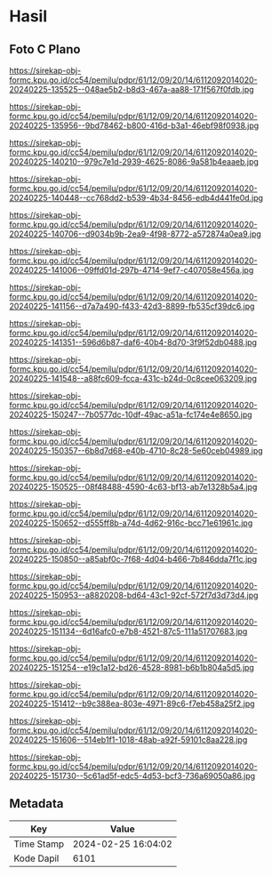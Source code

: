 # Hasil

## Foto C Plano

https://sirekap-obj-formc.kpu.go.id/cc54/pemilu/pdpr/61/12/09/20/14/6112092014020-20240225-135525--048ae5b2-b8d3-467a-aa88-171f567f0fdb.jpg

https://sirekap-obj-formc.kpu.go.id/cc54/pemilu/pdpr/61/12/09/20/14/6112092014020-20240225-135956--9bd78462-b800-416d-b3a1-46ebf98f0938.jpg

https://sirekap-obj-formc.kpu.go.id/cc54/pemilu/pdpr/61/12/09/20/14/6112092014020-20240225-140210--979c7e1d-2939-4625-8086-9a581b4eaaeb.jpg

https://sirekap-obj-formc.kpu.go.id/cc54/pemilu/pdpr/61/12/09/20/14/6112092014020-20240225-140448--cc768dd2-b539-4b34-8456-edb4d441fe0d.jpg

https://sirekap-obj-formc.kpu.go.id/cc54/pemilu/pdpr/61/12/09/20/14/6112092014020-20240225-140706--d9034b9b-2ea9-4f98-8772-a572874a0ea9.jpg

https://sirekap-obj-formc.kpu.go.id/cc54/pemilu/pdpr/61/12/09/20/14/6112092014020-20240225-141006--09ffd01d-297b-4714-9ef7-c407058e456a.jpg

https://sirekap-obj-formc.kpu.go.id/cc54/pemilu/pdpr/61/12/09/20/14/6112092014020-20240225-141156--d7a7a490-f433-42d3-8899-fb535cf39dc6.jpg

https://sirekap-obj-formc.kpu.go.id/cc54/pemilu/pdpr/61/12/09/20/14/6112092014020-20240225-141351--596d6b87-daf6-40b4-8d70-3f9f52db0488.jpg

https://sirekap-obj-formc.kpu.go.id/cc54/pemilu/pdpr/61/12/09/20/14/6112092014020-20240225-141548--a88fc609-fcca-431c-b24d-0c8cee063209.jpg

https://sirekap-obj-formc.kpu.go.id/cc54/pemilu/pdpr/61/12/09/20/14/6112092014020-20240225-150247--7b0577dc-10df-49ac-a51a-fc174e4e8650.jpg

https://sirekap-obj-formc.kpu.go.id/cc54/pemilu/pdpr/61/12/09/20/14/6112092014020-20240225-150357--6b8d7d68-e40b-4710-8c28-5e60ceb04989.jpg

https://sirekap-obj-formc.kpu.go.id/cc54/pemilu/pdpr/61/12/09/20/14/6112092014020-20240225-150525--08f48488-4590-4c63-bf13-ab7e1328b5a4.jpg

https://sirekap-obj-formc.kpu.go.id/cc54/pemilu/pdpr/61/12/09/20/14/6112092014020-20240225-150652--d555ff8b-a74d-4d62-916c-bcc71e61961c.jpg

https://sirekap-obj-formc.kpu.go.id/cc54/pemilu/pdpr/61/12/09/20/14/6112092014020-20240225-150850--a85abf0c-7f68-4d04-b466-7b846dda7f1c.jpg

https://sirekap-obj-formc.kpu.go.id/cc54/pemilu/pdpr/61/12/09/20/14/6112092014020-20240225-150953--a8820208-bd64-43c1-92cf-572f7d3d73d4.jpg

https://sirekap-obj-formc.kpu.go.id/cc54/pemilu/pdpr/61/12/09/20/14/6112092014020-20240225-151134--6d16afc0-e7b8-4521-87c5-111a51707683.jpg

https://sirekap-obj-formc.kpu.go.id/cc54/pemilu/pdpr/61/12/09/20/14/6112092014020-20240225-151254--e19c1a12-bd26-4528-8981-b6b1b804a5d5.jpg

https://sirekap-obj-formc.kpu.go.id/cc54/pemilu/pdpr/61/12/09/20/14/6112092014020-20240225-151412--b9c388ea-803e-4971-89c6-f7eb458a25f2.jpg

https://sirekap-obj-formc.kpu.go.id/cc54/pemilu/pdpr/61/12/09/20/14/6112092014020-20240225-151606--514eb1f1-1018-48ab-a92f-59101c8aa228.jpg

https://sirekap-obj-formc.kpu.go.id/cc54/pemilu/pdpr/61/12/09/20/14/6112092014020-20240225-151730--5c61ad5f-edc5-4d53-bcf3-736a69050a86.jpg


## Metadata

| Key        | Value               |
| ---------- | ------------------- |
| Time Stamp | 2024-02-25 16:04:02 |
| Kode Dapil | 6101                |



